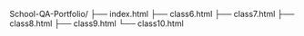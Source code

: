 School-QA-Portfolio/
├── index.html
├── class6.html
├── class7.html
├── class8.html
├── class9.html
└── class10.html
